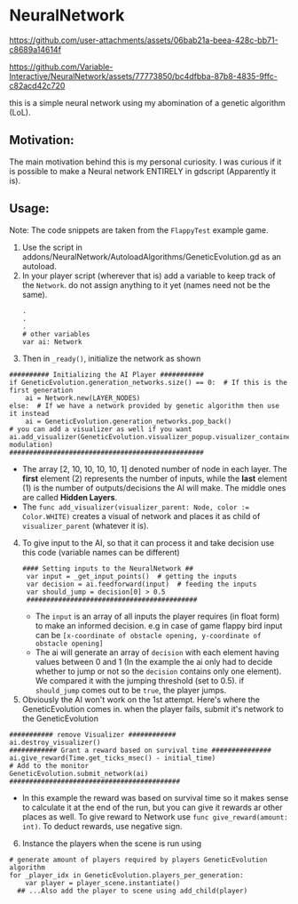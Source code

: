 # NeuralNetwork

https://github.com/user-attachments/assets/06bab21a-beea-428c-bb71-c8689a14614f

https://github.com/Variable-Interactive/NeuralNetwork/assets/77773850/bc4dfbba-87b8-4835-9ffc-c82acd42c720

this is a simple neural network using my abomination of a genetic algorithm (LoL).

## Motivation:
The main motivation behind this is my personal curiosity. I was curious if it is possible to make a Neural network ENTIRELY in gdscript (Apparently it is).

## Usage:
Note: The code snippets are taken from the `FlappyTest` example game.
1. Use the script in addons/NeuralNetwork/AutoloadAlgorithms/GeneticEvolution.gd as an autoload.
2. In your player script (wherever that is) add a variable to keep track of the `Network`. do not assign anything to it yet (names need not be the same).
   ```
   .
   .
   .
   # other variables
   var ai: Network
   ```
3. Then in `_ready()`, initialize the network as shown
```
########## Initializing the AI Player ###########
if GeneticEvolution.generation_networks.size() == 0:  # If this is the first generation
	ai = Network.new(LAYER_NODES)
else:  # If we have a network provided by genetic algorithm then use it instead
	ai = GeneticEvolution.generation_networks.pop_back()
# you can add a visualizer as well if you want
ai.add_visualizer(GeneticEvolution.visualizer_popup.visualizer_container, modulation)
#################################################
```
   - The array [2, 10, 10, 10, 10, 1] denoted number of node in each layer. The **first** element (2) represents the number of inputs, while the **last** element (1) is the number of outputs/decisions the AI will make. The middle ones are called **Hidden Layers**.
   - The `func add_visualizer(visualizer_parent: Node, color := Color.WHITE)` creates a visual of network and places it as child of `visualizer_parent` (whatever it is).
4. To give input to the AI, so that it can process it and take decision use this code (variable names can be different)
   ```
   #### Setting inputs to the NeuralNetwork ##
	var input = _get_input_points()  # getting the inputs
	var decision = ai.feedforward(input)  # feeding the inputs
	var should_jump = decision[0] > 0.5
	###########################################
   ```
   - The `input` is an array of all inputs the player requires (in float form) to make an informed decision. e.g in case of game flappy bird input can be `[x-coordinate of obstacle opening, y-coordinate of obstacle opening]`
   - The ai will generate an array of `decision` with each element having values between 0 and 1 (In the example the ai only had to decide whether to jump or not so the `decision` contains only one element). We compared it with the jumping threshold (set to 0.5). if `should_jump` comes out to be `true`, the player jumps.
5. Obviously the AI won't work on the 1st attempt. Here's where the GeneticEvolution comes in. when the player fails, submit it's network to the GeneticEvolution
```
########### remove Visualizer ############
ai.destroy_visualizer()
############ Grant a reward based on survival time ###############
ai.give_reward(Time.get_ticks_msec() - initial_time)
# Add to the monitor
GeneticEvolution.submit_network(ai)
###########################################
```
  - In this example the reward was based on survival time so it makes sense to calculate it at the end of the run, but you can give it rewards ar other places as well. To give reward to Network use `func give_reward(amount: int)`. To deduct rewards, use negative sign.
6. Instance the players when the scene is run using
```
# generate amount of players required by players GeneticEvolution algorithm
for _player_idx in GeneticEvolution.players_per_generation:
	var player = player_scene.instantiate()
  ## ...Also add the player to scene using add_child(player)
```
